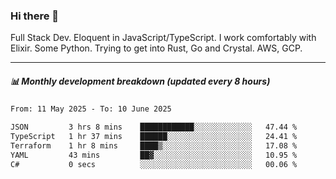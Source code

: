 ### Hi there 👋

Full Stack Dev. Eloquent in JavaScript/TypeScript. I work comfortably with Elixir. Some Python. Trying to get into Rust, Go and Crystal. AWS, GCP.

***

##### 📊 Monthly development breakdown (updated every 8 hours)

<!--START_SECTION:waka-->

```txt
From: 11 May 2025 - To: 10 June 2025

JSON         3 hrs 8 mins    ████████████░░░░░░░░░░░░░   47.44 %
TypeScript   1 hr 37 mins    ██████░░░░░░░░░░░░░░░░░░░   24.41 %
Terraform    1 hr 8 mins     ████▒░░░░░░░░░░░░░░░░░░░░   17.08 %
YAML         43 mins         ██▓░░░░░░░░░░░░░░░░░░░░░░   10.95 %
C#           0 secs          ░░░░░░░░░░░░░░░░░░░░░░░░░   00.06 %
```

<!--END_SECTION:waka-->
